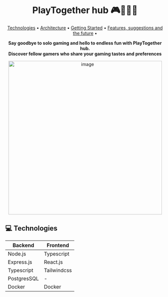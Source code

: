 <h1 align="center" style="font-weight: bold;">PlayTogether hub 🎮🧑‍🤝‍🧑</h1>

<p align="center">
 <a href="#technologies">Technologies</a> • 
<a href="#architecture">Architecture</a> •
 <a href="#started">Getting Started</a> • 
 <a href="#future">Features, suggestions and the future</a> •
</p>

<p align="center">
    <b>Say goodbye to solo gaming and hello to endless fun with PlayTogether hub.<br> Discover fellow gamers who share your gaming tastes and preferences</b>
</p>

<p align="center">
  <img width="485" alt="image" src="https://github.com/guirlviana/helpinvestor/assets/65058505/b97911dd-1603-41d9-8938-d52cfd5258bd">
</p>

<h2 id="technologies">💻 Technologies</h2>

| Backend    | Frontend |
| -------- | ------- |
| Node.js  | Typescript    |
| Express.js | React.js     |
| Typescript    | Tailwindcss    |
| PostgresSQL | - |
| Docker | Docker
